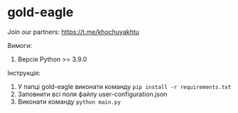 # gold-eagle

Join our partners: https://t.me/khochuyakhtu

Вимоги:
1. Версія Python >= 3.9.0

Інструкція:
1. У папці gold-eagle виконати команду `pip install -r requirements.txt`
2. Заповнити всі поля файлу user-configuration.json
3. Виконати команду `python main.py`